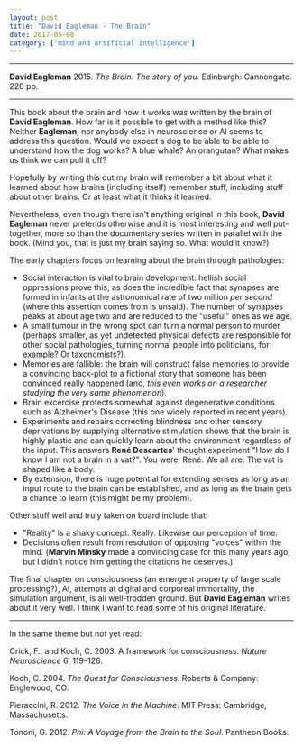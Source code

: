 ```yaml
---
layout: post
title: "David Eagleman - The Brain"
date: 2017-05-08
category: ['mind and artificial intelligence']
---
```


***
<b>David Eagleman</b> 2015. _The Brain. The story of you._ Edinburgh: Cannongate. 220 pp.

***
This book about the brain and how it works was written by the brain of **David Eagleman**.  How far is it possible to get with a method like this?  Neither **Eagleman**, nor anybody else in neuroscience or AI seems to address this question.  Would we expect a dog to be able to be able to understand how the dog works?  A blue whale?  An orangutan?  What makes us think we can pull it off? 

Hopefully by writing this out my brain will remember a bit about what it learned about how brains (including itself) remember stuff, including stuff about other brains.  Or at least what it thinks it learned. 

Nevertheless, even though there isn't anything original in this book,  **David Eagleman** never pretends otherwise and it is most interesting and well put-together, more so than the documentary series written in parallel with the book.  (Mind you, that is just my brain saying so.  What would it know?)  

The early chapters focus on learning about the brain through pathologies: 
* Social interaction is vital to brain development: hellish social oppressions prove this, as does the incredible fact that synapses are formed in infants at the astronomical rate of two million _per second_ (where this assertion comes from is unsaid).  The number of synapses peaks at about age two and are reduced to the "useful" ones as we age.
* A small tumour in the wrong spot can turn a normal person to murder (perhaps smaller, as yet undetected physical defects are responsible for other social pathologies, turning normal people into politicians, for example?  Or taxonomists?).  
* Memories are fallible: the brain will construct false memories to provide a convincing back-plot to a fictional story that someone has been convinced really happened (and, _this even works on a researcher studying the very same phenomenon_). 
* Brain excercise protects somewhat against degenerative conditions such as Alzheimer's Disease (this one widely reported in recent years). 
* Experiments and repairs correcting blindness and other sensory deprivations by supplying alternative stimulation shows that the brain is highly plastic and can quickly learn about the environment regardless of the input. This answers **René Descartes**' thought experiment "How do I know I am not a brain in a vat?".  You were, René.  We all are.  The vat is shaped like a body. 
* By extension, there is huge potential for extending senses as long as an input route to the brain can be established, and as long as the brain gets a chance to learn (this might be my problem).

Other stuff well and truly taken on board include that: 
* "Reality" is a shaky concept.  Really.  Likewise our perception of time.
* Decisions often result from resolution of opposing "voices" within the mind.  (**Marvin Minsky** made a convincing case for this many years ago, but I didn't notice him getting the citations he deserves.)

The final chapter on consciousness (an emergent property of large scale processing?), AI, attempts at digital and corporeal immortality, the simulation argument, is all well-trodden ground.  But **David Eagleman** writes about it very well. I think I want to read some of his original literature.

---
In the same theme but not yet read:

Crick, F., and Koch, C. 2003. A framework for consciousness. _Nature Neuroscience_ 6, 119–126.

Koch, C. 2004. _The Quest for Consciousness_. Roberts & Company: Englewood, CO.

Pieraccini, R. 2012. _The Voice in the Machine_. MIT Press: Cambridge, Massachusetts.

Tononi, G. 2012. _Phi: A Voyage from the Brain to the Soul_. Pantheon Books.

